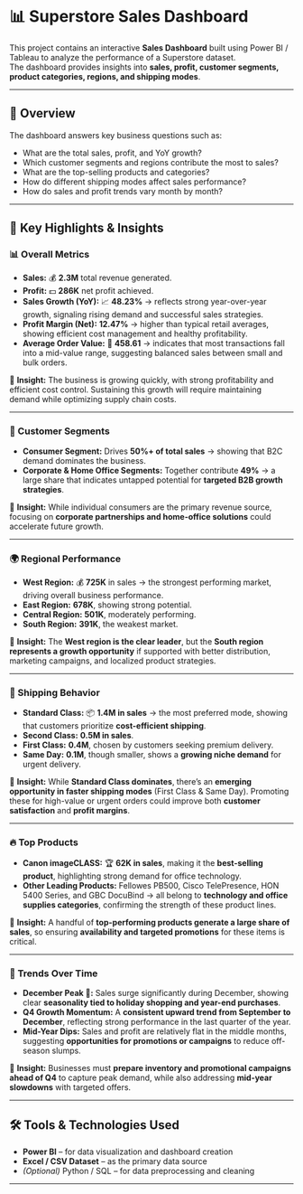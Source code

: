 # 📊 Superstore Sales Dashboard

This project contains an interactive **Sales Dashboard** built using Power BI / Tableau to analyze the performance of a Superstore dataset.  
The dashboard provides insights into **sales, profit, customer segments, product categories, regions, and shipping modes**.

---

## 🚀 Overview
The dashboard answers key business questions such as:
- What are the total sales, profit, and YoY growth?
- Which customer segments and regions contribute the most to sales?
- What are the top-selling products and categories?
- How do different shipping modes affect sales performance?
- How do sales and profit trends vary month by month?

---

## 🔑 Key Highlights & Insights

### 📊 Overall Metrics
- **Sales:** 💰 **2.3M** total revenue generated.  
- **Profit:** 💵 **286K** net profit achieved.  
- **Sales Growth (YoY):** 📈 **48.23%** → reflects strong year-over-year growth, signaling rising demand and successful sales strategies.  
- **Profit Margin (Net):** **12.47%** → higher than typical retail averages, showing efficient cost management and healthy profitability.  
- **Average Order Value:** 🛒 **458.61** → indicates that most transactions fall into a mid-value range, suggesting balanced sales between small and bulk orders.  

📌 **Insight:** The business is growing quickly, with strong profitability and efficient cost control. Sustaining this growth will require maintaining demand while optimizing supply chain costs.  

---

### 🛒 Customer Segments
- **Consumer Segment:** Drives **50%+ of total sales** → showing that B2C demand dominates the business.  
- **Corporate & Home Office Segments:** Together contribute **49%** → a large share that indicates untapped potential for **targeted B2B growth strategies**.  

📌 **Insight:** While individual consumers are the primary revenue source, focusing on **corporate partnerships and home-office solutions** could accelerate future growth.  

---

### 🌍 Regional Performance
- **West Region:** 💰 **725K** in sales → the strongest performing market, driving overall business performance.  
- **East Region:** **678K**, showing strong potential.  
- **Central Region:** **501K**, moderately performing.  
- **South Region:** **391K**, the weakest market.  

📌 **Insight:** The **West region is the clear leader**, but the **South region represents a growth opportunity** if supported with better distribution, marketing campaigns, and localized product strategies.  

---

### 🚚 Shipping Behavior
- **Standard Class:** 📦 **1.4M in sales** → the most preferred mode, showing that customers prioritize **cost-efficient shipping**.  
- **Second Class:** **0.5M in sales**.  
- **First Class:** **0.4M**, chosen by customers seeking premium delivery.  
- **Same Day:** **0.1M**, though smaller, shows a **growing niche demand** for urgent delivery.  

📌 **Insight:** While **Standard Class dominates**, there’s an **emerging opportunity in faster shipping modes** (First Class & Same Day). Promoting these for high-value or urgent orders could improve both **customer satisfaction** and **profit margins**.  

---

### 🔥 Top Products
- **Canon imageCLASS:** 🏆 **62K in sales**, making it the **best-selling product**, highlighting strong demand for office technology.  
- **Other Leading Products:** Fellowes PB500, Cisco TelePresence, HON 5400 Series, and GBC DocuBind → all belong to **technology and office supplies categories**, confirming the strength of these product lines.  

📌 **Insight:** A handful of **top-performing products generate a large share of sales**, so ensuring **availability and targeted promotions** for these items is critical.  

---

### 📅 Trends Over Time
- **December Peak 🎄:** Sales surge significantly during December, showing clear **seasonality tied to holiday shopping and year-end purchases**.  
- **Q4 Growth Momentum:** A **consistent upward trend from September to December**, reflecting strong performance in the last quarter of the year.  
- **Mid-Year Dips:** Sales and profit are relatively flat in the middle months, suggesting **opportunities for promotions or campaigns** to reduce off-season slumps.  

📌 **Insight:** Businesses must **prepare inventory and promotional campaigns ahead of Q4** to capture peak demand, while also addressing **mid-year slowdowns** with targeted offers.  

---

## 🛠️ Tools & Technologies Used
- **Power BI** – for data visualization and dashboard creation  
- **Excel / CSV Dataset** – as the primary data source  
- *(Optional)* Python / SQL – for data preprocessing and cleaning  

---

